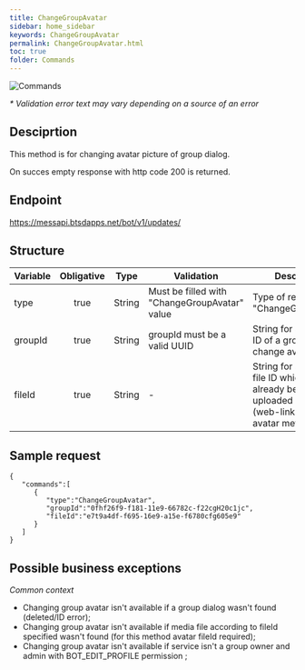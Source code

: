 ```yaml
---
title: ChangeGroupAvatar
sidebar: home_sidebar
keywords: ChangeGroupAvatar
permalink: ChangeGroupAvatar.html
toc: true
folder: Commands
---
```


![Commands](images/ChangeGroupAvatar.png "BotCommandChangeGroupAvatar")
<p>
<i>* Validation error text may vary depending on a source of an error</i>
</p>



## Desciprtion

<p> This method is for changing avatar picture of group dialog.
</p>
<p> On succes empty response with http code 200 is returned.
</p>

## Endpoint

https://messapi.btsdapps.net/bot/v1/updates/

## Structure

| Variable  | Obligative  | Type| Validation| Description
|---|:---:|---|---|---|
| type | true | String | Must be filled with "ChangeGroupAvatar" value |Type of request "ChangeGroupAvatar" |
| groupId  | true |  String | groupId must be a valid UUID| String for specifying ID of a group dialog to change avatar of |
| fileId  | true |  String | -| String for specifying file ID which has already been uploaded as an avatar (web-link for upload avatar method) |

## Sample request

```
{  
   "commands":[  
      {  
         "type":"ChangeGroupAvatar",
         "groupId":"0fhf26f9-f181-11e9-66782c-f22cgH20c1jc",
         "fileId":"e7t9a4df-f695-16e9-a15e-f6780cfg605e9"
      }
   ]
}
```

## Possible business exceptions

<i>Common context
</i>
<p>
<ul>
<li> Changing group avatar isn't available if a group dialog wasn't found (deleted/ID error);
</li>
<li> Changing group avatar isn't available if media file according to fileId specified wasn't found (for this method avatar fileId required);
</li>
<li> Changing group avatar  isn't available if service isn't a group owner and admin with BOT_EDIT_PROFILE permission ;
</li>
</ul>
</p>